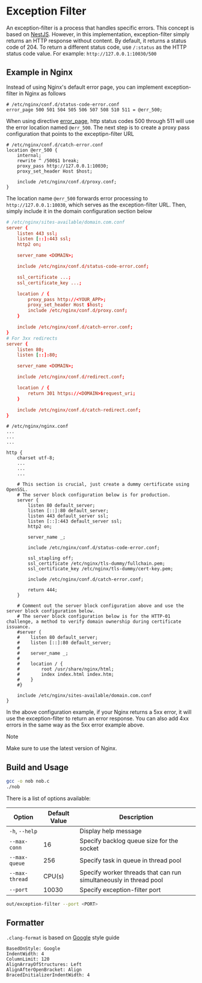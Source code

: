 # Exception Filter

An exception-filter is a process that handles specific errors.
This concept is based on [NestJS](https://docs.nestjs.com/exception-filters). However, in this implementation, exception-filter simply returns an HTTP response without content.
By default, it returns a status code of 204. To return a different status code, use `/:status` as the HTTP status code value.
For example: `http://127.0.0.1:10030/500`

## Example in Nginx

Instead of using Nginx's default error page, you can implement exception-filter in Nginx as follows

```
# /etc/nginx/conf.d/status-code-error.conf
error_page 500 501 504 505 506 507 508 510 511 = @err_500;
```

When using directive [error_page](https://nginx.org/en/docs/http/ngx_http_core_module.html#error_page), http status codes 500 through 511 will use the error location named `@err_500`.
The next step is to create a proxy pass configuration that points to the exceptipn-filter URL

```
# /etc/nginx/conf.d/catch-error.conf
location @err_500 {
    internal;
    rewrite ^ /500$1 break;
    proxy_pass http://127.0.0.1:10030;
    proxy_set_header Host $host;

    include /etc/nginx/conf.d/proxy.conf;
}
```

The location name `@err_500` forwards error processing to `http://127.0.0.1:10030`, which serves as the exception-filter URL.
Then, simply include it in the domain configuration section below

```conf
# /etc/nginx/sites-available/domain.com.conf
server {
    listen 443 ssl;
    listen [::]:443 ssl;
    http2 on;

    server_name <DOMAIN>;

    include /etc/nginx/conf.d/status-code-error.conf;

    ssl_certificate ...;
    ssl_certificate_key ...;

    location / {
        proxy_pass http://<YOUR_APP>;
        proxy_set_header Host $host;
        include /etc/nginx/conf.d/proxy.conf;
    }

    include /etc/nginx/conf.d/catch-error.conf;
}
# For 3xx redirects
server {
    listen 80;
    listen [::]:80;

    server_name <DOMAIN>;

    include /etc/nginx/conf.d/redirect.conf;

    location / {
        return 301 https://<DOMAIN>$request_uri;
    }

    include /etc/nginx/conf.d/catch-redirect.conf;
}
```

```
# /etc/nginx/nginx.conf
...
...
...

http {
    charset utf-8;
    ...
    ...
    ...

    # This section is crucial, just create a dummy certificate using OpenSSL.
    # The server block configuration below is for production.
    server {
        listen 80 default_server;
        listen [::]:80 default_server;
        listen 443 default_server ssl;
        listen [::]:443 default_server ssl;
        http2 on;

        server_name _;

        include /etc/nginx/conf.d/status-code-error.conf;

        ssl_stapling off;
        ssl_certificate /etc/nginx/tls-dummy/fullchain.pem;
        ssl_certificate_key /etc/nginx/tls-dummy/cert-key.pem;

        include /etc/nginx/conf.d/catch-error.conf;

        return 444;
    }

    # Comment out the server block configuration above and use the server block configuration below.
    # The server block configuration below is for the HTTP-01 challenge, a method to verify domain ownership during certificate issuance.
    #server {
    #    listen 80 default_server;
    #    listen [::]:80 default_server;
	#
    #    server_name _;
	#
    #    location / {
    #        root /usr/share/nginx/html;
    #        index index.html index.htm;
    #    }
    #}

    include /etc/nginx/sites-available/domain.com.conf
}
```

In the above configuration example, if your Nginx returns a 5xx error, it will use the exception-filter to return an error response.
You can also add 4xx errors in the same way as the 5xx error example above.

> [!NOTE]
>
> Make sure to use the latest version of Nginx.

## Build and Usage

```sh
gcc -o nob nob.c
./nob
```

There is a list of options available:

| Option         | Default Value | Description                                                       |
| -------------- | ------------- | ----------------------------------------------------------------- |
| `-h`, `--help` |               | Display help message                                              |
| `--max-conn`   | 16            | Specify backlog queue size for the socket                         |
| `--max-queue`  | 256           | Specify task in queue in thread pool                              |
| `--max-thread` | CPU(s)        | Specify worker threads that can run simultaneously in thread pool |
| `--port`       | 10030         | Specify exception-filter port                                     |

```sh
out/exception-filter --port <PORT>
```

## Formatter

`.clang-format` is based on [Google](https://google.github.io/styleguide/cppguide.html) style guide

```
BasedOnStyle: Google
IndentWidth: 4
ColumnLimit: 120
AlignArrayOfStructures: Left
AlignAfterOpenBracket: Align
BracedInitializerIndentWidth: 4
```
